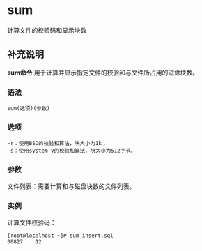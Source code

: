 sum
===

计算文件的校验码和显示块数

## 补充说明

**sum命令** 用于计算并显示指定文件的校验和与文件所占用的磁盘块数。

###  语法

```shell
sum(选项)(参数)
```

###  选项

```shell
-r：使用BSD的校验和算法，块大小为1k；
-s：使用system V的校验和算法，块大小为512字节。
```

###  参数

文件列表：需要计算和与磁盘块数的文件列表。

###  实例

计算文件校验码：

```shell
[root@localhost ~]# sum insert.sql
00827    12
```



